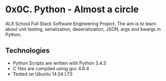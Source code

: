 # 0x0C. Python - Almost a circle

ALX School Full Stack Software Engineering Project. The aim is to learn about unit testing, serialization, deserialization, JSON, args and kwargs in Python.

## Technologies
- Python Scripts are written with Python 3.4.3
- C files are compiled using gcc 4.8.4
- Tested on Ubuntu 14.04 LTS


